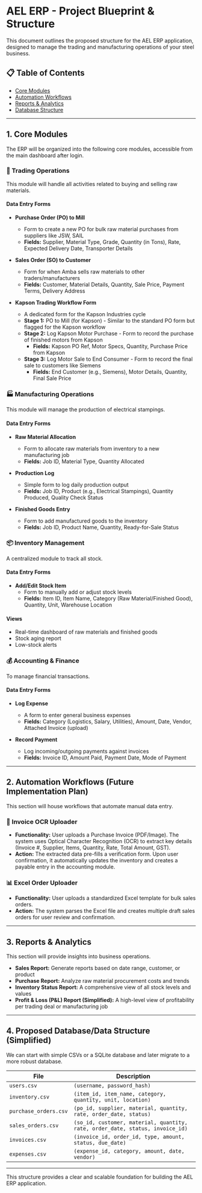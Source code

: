 # AEL ERP - Project Blueprint & Structure

This document outlines the proposed structure for the AEL ERP application, designed to manage the trading and manufacturing operations of your steel business.

## 📋 Table of Contents

- [Core Modules](#1-core-modules)
- [Automation Workflows](#2-automation-workflows-future-implementation-plan)
- [Reports & Analytics](#3-reports--analytics)
- [Database Structure](#4-proposed-databasedata-structure-simplified)

---

## 1. Core Modules

The ERP will be organized into the following core modules, accessible from the main dashboard after login.

### 🔄 Trading Operations

This module will handle all activities related to buying and selling raw materials.

#### Data Entry Forms

- **Purchase Order (PO) to Mill**
  - Form to create a new PO for bulk raw material purchases from suppliers like JSW, SAIL
  - **Fields:** Supplier, Material Type, Grade, Quantity (in Tons), Rate, Expected Delivery Date, Transporter Details

- **Sales Order (SO) to Customer**
  - Form for when Amba sells raw materials to other traders/manufacturers
  - **Fields:** Customer, Material Details, Quantity, Sale Price, Payment Terms, Delivery Address

- **Kapson Trading Workflow Form**
  - A dedicated form for the Kapson Industries cycle
  - **Stage 1:** PO to Mill (for Kapson) - Similar to the standard PO form but flagged for the Kapson workflow
  - **Stage 2:** Log Kapson Motor Purchase - Form to record the purchase of finished motors from Kapson
    - **Fields:** Kapson PO Ref, Motor Specs, Quantity, Purchase Price from Kapson
  - **Stage 3:** Log Motor Sale to End Consumer - Form to record the final sale to customers like Siemens
    - **Fields:** End Customer (e.g., Siemens), Motor Details, Quantity, Final Sale Price

### 🏭 Manufacturing Operations

This module will manage the production of electrical stampings.

#### Data Entry Forms

- **Raw Material Allocation**
  - Form to allocate raw materials from inventory to a new manufacturing job
  - **Fields:** Job ID, Material Type, Quantity Allocated

- **Production Log**
  - Simple form to log daily production output
  - **Fields:** Job ID, Product (e.g., Electrical Stampings), Quantity Produced, Quality Check Status

- **Finished Goods Entry**
  - Form to add manufactured goods to the inventory
  - **Fields:** Job ID, Product Name, Quantity, Ready-for-Sale Status

### 📦 Inventory Management

A centralized module to track all stock.

#### Data Entry Forms

- **Add/Edit Stock Item**
  - Form to manually add or adjust stock levels
  - **Fields:** Item ID, Item Name, Category (Raw Material/Finished Good), Quantity, Unit, Warehouse Location

#### Views

- Real-time dashboard of raw materials and finished goods
- Stock aging report
- Low-stock alerts

### 💰 Accounting & Finance

To manage financial transactions.

#### Data Entry Forms

- **Log Expense**
  - A form to enter general business expenses
  - **Fields:** Category (Logistics, Salary, Utilities), Amount, Date, Vendor, Attached Invoice (upload)

- **Record Payment**
  - Log incoming/outgoing payments against invoices
  - **Fields:** Invoice ID, Amount Paid, Payment Date, Mode of Payment

---

## 2. Automation Workflows (Future Implementation Plan)

This section will house workflows that automate manual data entry.

### 📄 Invoice OCR Uploader

- **Functionality:** User uploads a Purchase Invoice (PDF/Image). The system uses Optical Character Recognition (OCR) to extract key details (Invoice #, Supplier, Items, Quantity, Rate, Total Amount, GST).
- **Action:** The extracted data pre-fills a verification form. Upon user confirmation, it automatically updates the inventory and creates a payable entry in the accounting module.

### 📊 Excel Order Uploader

- **Functionality:** User uploads a standardized Excel template for bulk sales orders.
- **Action:** The system parses the Excel file and creates multiple draft sales orders for user review and confirmation.

---

## 3. Reports & Analytics

This section will provide insights into business operations.

- **Sales Report:** Generate reports based on date range, customer, or product
- **Purchase Report:** Analyze raw material procurement costs and trends
- **Inventory Status Report:** A comprehensive view of all stock levels and values
- **Profit & Loss (P&L) Report (Simplified):** A high-level view of profitability per trading deal or manufacturing job

---

## 4. Proposed Database/Data Structure (Simplified)

We can start with simple CSVs or a SQLite database and later migrate to a more robust database.

| File | Description |
|------|-------------|
| `users.csv` | `(username, password_hash)` |
| `inventory.csv` | `(item_id, item_name, category, quantity, unit, location)` |
| `purchase_orders.csv` | `(po_id, supplier, material, quantity, rate, order_date, status)` |
| `sales_orders.csv` | `(so_id, customer, material, quantity, rate, order_date, status, invoice_id)` |
| `invoices.csv` | `(invoice_id, order_id, type, amount, status, due_date)` |
| `expenses.csv` | `(expense_id, category, amount, date, vendor)` |

---

This structure provides a clear and scalable foundation for building the AEL ERP application.